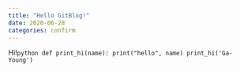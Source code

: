 ```yaml
---
title: "Hello GitBlog!"
date: 2020-06-28
categories: confirm
---
```

Hi!
​```python
def print_hi(name):
  print("hello", name)
print_hi('Ga-Young')
​```

